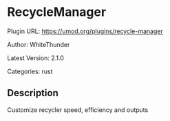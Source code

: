 # RecycleManager

Plugin URL: https://umod.org/plugins/recycle-manager

Author: WhiteThunder

Latest Version: 2.1.0

Categories: rust

## Description

Customize recycler speed, efficiency and outputs
